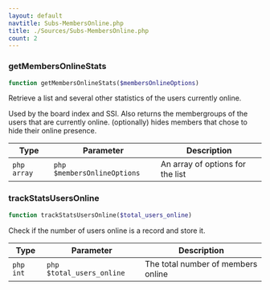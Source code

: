 ```yaml
---
layout: default
navtitle: Subs-MembersOnline.php
title: ./Sources/Subs-MembersOnline.php
count: 2
---
```


### getMembersOnlineStats

```php
function getMembersOnlineStats($membersOnlineOptions)
```
Retrieve a list and several other statistics of the users currently online.

Used by the board index and SSI.
Also returns the membergroups of the users that are currently online.
(optionally) hides members that chose to hide their online presence.

Type|Parameter|Description
---|---|---
`php array`|`php $membersOnlineOptions`|An array of options for the list

### trackStatsUsersOnline

```php
function trackStatsUsersOnline($total_users_online)
```
Check if the number of users online is a record and store it.



Type|Parameter|Description
---|---|---
`php int`|`php $total_users_online`|The total number of members online

